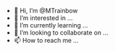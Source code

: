 - 👋 Hi, I’m @MTrainbow
- 👀 I’m interested in ...
- 🌱 I’m currently learning ...
- 💞️ I’m looking to collaborate on ...
- 📫 How to reach me ...

<!---
MTrainbow/MTrainbow is a ✨ special ✨ repository because its `README.md` (this file) appears on your GitHub profile.
You can click the Preview link to take a look at your changes.
--->
